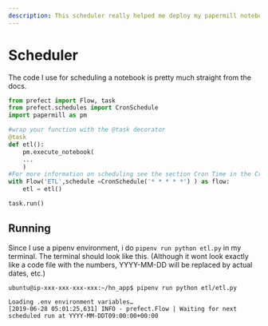 ```yaml
---
description: This scheduler really helped me deploy my papermill notebook apps.
---
```


# Scheduler

The code I use for scheduling a notebook is pretty much straight from the docs.

```python
from prefect import Flow, task
from prefect.schedules import CronSchedule
import papermill as pm

#wrap your function with the @task decorator
@task
def etl():
    pm.execute_notebook(
    ...
    )
#For more information on scheduling see the section Cron Time in the Cron chapter
with Flow('ETL',schedule =CronSchedule('* * * * *') ) as flow:
    etl = etl()    

task.run()

```

## Running

Since I use a pipenv environment, i do `pipenv run python etl.py` in my terminal. The terminal should look like this. \(Although it wont look exactly like a code file with the numbers, YYYY-MM-DD will be replaced by actual dates, etc.\)

```text
ubuntu@ip-xxx-xxx-xxx-xxx:~/hn_app$ pipenv run python etl/etl.py

Loading .env environment variables…
[2019-06-28 05:01:25,631] INFO - prefect.Flow | Waiting for next scheduled run at YYYY-MM-DDT09:00:00+00:00
```

